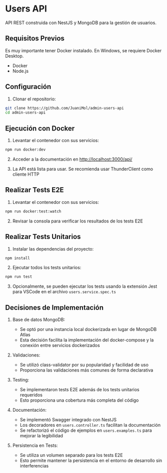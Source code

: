 # Users API

API REST construida con NestJS y MongoDB para la gestión de usuarios.

## Requisitos Previos

Es muy importante tener Docker instalado. En Windows, se requiere Docker Desktop.

- Docker
- Node.js

## Configuración

1. Clonar el repositorio:
```bash
git clone https://github.com/JuaniMol/admin-users-api
cd admin-users-api
```

## Ejecución con Docker

1. Levantar el contenedor con sus servicios:
```bash
npm run docker:dev
```
2. Acceder a la documentación en [http://localhost:3000/api/](http://localhost:3000/api/)

3. La API está lista para usar. Se recomienda usar ThunderClient como cliente HTTP

## Realizar Tests E2E

1. Levantar el contenedor con sus servicios:
```bash
npm run docker:test:watch
```

2. Revisar la consola para verificar los resultados de los tests E2E

## Realizar Tests Unitarios

1. Instalar las dependencias del proyecto:
```bash
npm install
```

2. Ejecutar todos los tests unitarios:
```bash
npm run test
```

3. Opcionalmente, se pueden ejecutar los tests usando la extensión Jest para VSCode en el archivo `users.service.spec.ts`

## Decisiones de Implementación

1. Base de datos MongoDB:
    - Se optó por una instancia local dockerizada en lugar de MongoDB Atlas
    - Esta decisión facilita la implementación del docker-compose y la conexión entre servicios dockerizados

2. Validaciones:
    - Se utilizó class-validator por su popularidad y facilidad de uso
    - Proporciona las validaciones más comunes de forma declarativa

3. Testing:
    - Se implementaron tests E2E además de los tests unitarios requeridos
    - Esto proporciona una cobertura más completa del código

4. Documentación:
    - Se implementó Swagger integrado con NestJS
    - Los decoradores en `users.controller.ts` facilitan la documentación
    - Se refactorizó el código de ejemplos en `users.examples.ts` para mejorar la legibilidad

5. Persistencia en Tests:
    - Se utiliza un volumen separado para los tests E2E
    - Esto permite mantener la persistencia en el entorno de desarrollo sin interferencias